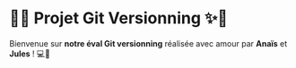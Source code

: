 # 🐾✨ Projet Git Versionning ✨🐾

Bienvenue sur **notre éval Git versionning** réalisée avec amour par **Anaïs** et **Jules** ! 💻🌟

